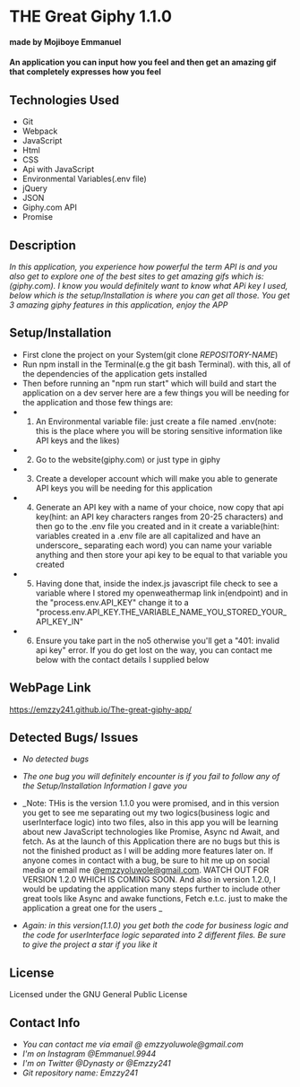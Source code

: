 # THE Great Giphy  1.1.0
#### made by Mojiboye Emmanuel

#### An application you can input how you feel and then get an amazing gif that completely expresses how you feel

## Technologies Used
* Git
* Webpack
* JavaScript
* Html
* CSS
* Api with JavaScript
* Environmental Variables(.env file)
* jQuery
* JSON
* Giphy.com API
* Promise

## Description
_In this application, you experience how powerful the term API is and you also get to explore one of the best sites to get amazing gifs which is: (giphy.com). I know you would definitely want to know what APi key I used, below which is the setup/Installation is where you can get all those. You get 3 amazing giphy features in this application, enjoy the APP_

## Setup/Installation
* First clone the project on your System(git clone _REPOSITORY-NAME_)
* Run npm install in the Terminal(e.g the git bash Terminal). with this, all of the dependencies of the application gets installed
* Then before running an "npm run start" which will build and start the application on a dev server here are a few things you will be needing for the application and those few things are:
* 1. An Environmental variable file: just create a file named .env(note: this is the place where you will be storing sensitive information like API keys and the likes)
* 2. Go to the website(giphy.com) or just type in giphy
* 3. Create a developer account which will make you able to generate API keys you will be needing for this application
* 4. Generate an API key with a name of your choice, now copy that api key(hint: an API key characters ranges from 20-25 characters) and then go to the .env file you created and in it create a variable(hint: variables created in a .env file are all capitalized and have an underscore_ separating each word) you can name your variable anything and then store your api key to be equal to that variable you created
* 5. Having done that, inside the index.js javascript file check to see a variable where I stored my openweathermap link in(endpoint) and in the "process.env.API_KEY" change it to a "process.env.API_KEY.THE_VARIABLE_NAME_YOU_STORED_YOUR_API_KEY_IN"
* 6. Ensure you take part in the no5 otherwise you'll get a "401: invalid api key" error. If you do get lost on the way, you can contact me below with the contact details I supplied below


## WebPage Link
https://emzzy241.github.io/The-great-giphy-app/

## Detected Bugs/ Issues
* _No detected bugs_
* _The one bug you will definitely encounter is if you fail to follow any of the Setup/Installation Information I gave you_
* _Note: THis is the version 1.1.0 you were promised, and in this version you get to see me separating out my two logics(business logic and userInterface logic)
into two files, also in this app you will be learning about new JavaScript technologies like Promise, Async nd Await, and fetch. As at the launch of this Application there are no bugs but this is not the finished product as I will be adding more features later on. If anyone comes in contact with a bug, be sure to hit me up on social media or email me @emzzyoluwole@gmail.com. WATCH OUT FOR VERSION 1.2.0 WHICH IS COMING SOON. And also in version 1.2.0, I would be updating the application many steps further to include other great tools like Async and awake functions, Fetch e.t.c. just to make the application a great one for the users _

* _Again: in this version(1.1.0) you get both the code for business logic and the code for userInterface logic separated into 2 different files. Be sure to give the project a star if you like it_


## License
Licensed under the GNU General Public License

## Contact Info

* _You can contact me via email @ emzzyoluwole@gmail.com_
* _I'm on Instagram @Emmanuel.9944_
* _I'm on Twitter @Dynasty or @Emzzy241_
* _Git repository name: Emzzy241_








